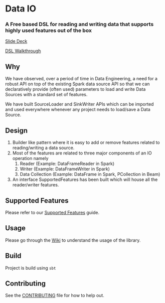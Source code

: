 # Data IO

### A Free based DSL for reading and writing data that supports highly used features out of the box

[Slide Deck](https://docs.google.com/presentation/d/1QptgaD6BvEKZjDBRieA1B66XtnIn9JRm8B7_FHoDvYk)

[DSL Walkthrough](https://www.youtube.com/watch?v=W5GrOrVx5W4)

## Why
We have observed, over a period of time in Data Engineering, a need for a robust API on top of the existing  Spark data source API so that we can declaratively provide (often used) parameters to load and write Data Sources with a standard set of features.

We have built SourceLoader and SinkWriter APIs which can be imported and used everywhere whenever any project needs to load/save a Data Source.

## Design

   1. Builder like pattern where it is easy to add or remove features related to reading/writing a data source. 
   2. Most of the features are related to three major components of an IO operation namely 
      1. Reader (Example: DataFrameReader in Spark)
      2. Writer (Example: DataFrameWriter in Spark)
      3. Data Collection (Example: DataFrame in Spark, PCollection in Beam)
   3. An interface SupportedFeatures has been built which will house all the reader/writer features.

## Supported Features
Please refer to our [Supported Features](https://github.com/zeotap/data-io/wiki/Supported-Features) guide.

## Usage
Please go through the [Wiki](https://github.com/zeotap/data-io/wiki) to understand the usage of the library.

## Build
Project is build using `sbt`

## Contributing
See the [CONTRIBUTING](/CONTRIBUTING.md) file for how to help out.
